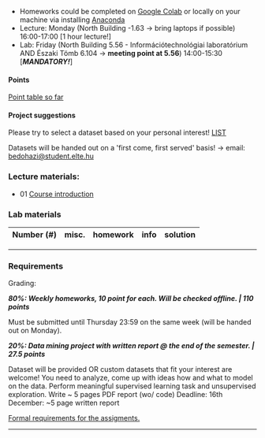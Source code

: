  - Homeworks could be completed on [Google Colab](https://colab.research.google.com/) or locally on your machine via installing [Anaconda](https://www.anaconda.com/products/individual)
 - Lecture: Monday (North Building -1.63 -> bring laptops if possible) 16:00-17:00 [1 hour lecture!]
 - Lab: Friday (North Building 5.56 - Információtechnológiai laboratórium AND Északi Tömb 6.104 -> **meeting point at 5.56**) 14:00-15:30 [***MANDATORY!***]

#### Points

[Point table so far](https://docs.google.com/spreadsheets/d/1HlFxjEKq6lNyOm1ILxhTE_pG_ji8jClog9N5ifJQBjs/edit?usp=sharing)

#### Project suggestions

Please try to select a dataset based on your personal interest! [LIST](https://docs.google.com/document/d/1gHFF0yp-xVFp4Xi6WBV5r86sF-gQUovsNwjyG2O57So/edit?usp=sharing)

Datasets will be handed out on a 'first come, first served' basis! -> email: bedohazi@student.elte.hu

### Lecture materials:
- 01 [Course introduction](https://docs.google.com/presentation/d/1AeIk24TLsBeIqFZiObw_sSaFhjJ4Et3qztavSU1sbeM/edit?usp=sharing)


### Lab materials

| Number (#) | misc. | homework | info | solution |
|:----------:|:-----:|:--------:|:----:|:--------:|



---

### Requirements

Grading:


***80%: Weekly homeworks, 10 point for each. Will be checked offline. | 110 points***

Must be submitted until Thursday 23:59 on the same week (will be handed out on Monday).


***20%: Data mining project with written report @ the end of the semester. | 27.5 points***

Dataset will be provided OR custom datasets that fit your interest are welcome!
You need to analyze, come up with ideas how and what to model on the data.
Perform meaningful supervised learning task and unsupervised exploration.
Write ~ 5 pages PDF report (wo/ code)
Deadline: 16th December: ~5 page written report

[Formal requirements for the assigments.](lab/assignments.md) 

---
